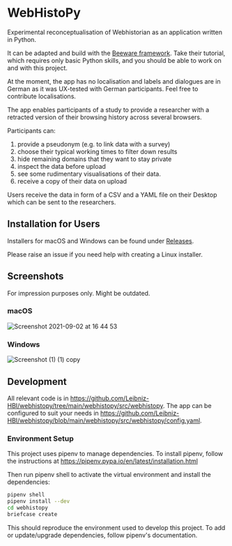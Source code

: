 # WebHistoPy

Experimental reconceptualisation of Webhistorian as an application written in Python.

It can be adapted and build with the [Beeware framework](https://beeware.org/). Take their tutorial, which requires only basic Python skills, and you should be able to work on and with this project.

At the moment, the app has no localisation and labels and dialogues are in German as it was UX-tested with German participants. Feel free to contribute localisations.

The app enables participants of a study to provide a researcher with a retracted version of their browsing history across several browsers.

Participants can:

1. provide a pseudonym (e.g. to link data with a survey)
2. choose their typical working times to filter down results
3. hide remaining domains that they want to stay private
4. inspect the data before upload
5. see some rudimentary visualisations of their data.
6. receive a copy of their data on upload

Users receive the data in form of a CSV and a YAML file on their Desktop which can be sent to the researchers.

## Installation for Users

Installers for macOS and Windows can be found under [Releases](https://github.com/Leibniz-HBI/webhistopy/releases).

Please raise an issue if you need help with creating a Linux installer.

## Screenshots

For impression purposes only. Might be outdated.

### macOS

![Screenshot 2021-09-02 at 16 44 53](https://user-images.githubusercontent.com/8951994/131865159-8679f689-e063-4af5-b990-a0ed18c04985.png)

### Windows

![Screenshot (1) (1) copy](https://user-images.githubusercontent.com/8951994/118266366-c1024400-b4ba-11eb-824a-568091013b6b.png)


## Development

All relevant code is in https://github.com/Leibniz-HBI/webhistopy/tree/main/webhistopy/src/webhistopy. The app can be configured to suit your needs in https://github.com/Leibniz-HBI/webhistopy/blob/main/webhistopy/src/webhistopy/config.yaml.

### Environment Setup

This project uses pipenv to manage dependencies. To install pipenv, follow the instructions at https://pipenv.pypa.io/en/latest/installation.html

Then run pipenv shell to activate the virtual environment and install the dependencies:

```bash
pipenv shell
pipenv install --dev
cd webhistopy
briefcase create
```

This should reproduce the environment used to develop this project. To add or update/upgrade dependencies, follow pipenv's documentation.
